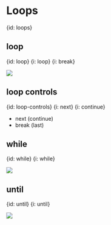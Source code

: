 # Loops
{id: loops}

## loop
{id: loop}
{i: loop}
{i: break}

![](examples/loops/loop.cr)


## loop controls
{id: loop-controls}
{i: next}
{i: continue}

* next  (continue)
* break (last)

## while
{id: while}
{i: while}

![](examples/loops/until.cr)

## until
{id: until}
{i: until}

![](examples/loops/until.cr)
